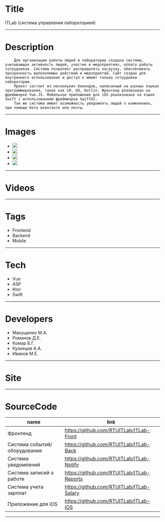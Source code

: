 # Title
ITLab (система управления лабораторией)

---

# Description

		Для организации работы людей в лаборатории создана система, учитывающая активность людей, участие в мероприятиях, оплату работы сотрудников. Система позволяет распределять нагрузку, обеспечивать прозрачность выполняемых действий и мероприятий. Сайт создан для внутреннего использования и доступ к имеют только сотрудники лаборатории.
		Проект состоит из нескольких бекендов, написанный на разных языках программирования, таких как C#, GO, Kotlin. Фронтенд реализован на фреймворке Vue.JS. Мобильное приложение для iOS реализовано на языке Swift с использованием фреймворка SwiftUI.
		Так же система имеет возможность уведомлять людей о изменениях, при помощи бота вконтакте или почты.
---

# Images
* ![](landing/1.png)
* ![](landing/2.png)
* ![](landing/ios_1.png)
* ![](landing/ios_2.png)
---

# Videos

---

# Tags
* Frontend
* Backend
* Mobile
---
# Tech
* Vue
* ASP
* Ktor
* Swift
---
# Developers
* Макущенко М.А.
* Романов Д.Е.
* Комар Б.Г.
* Кузнецов А.А.
* Иванов М.Е.
---
# Site
---
# SourceCode
| name                         | link                                      |
| ---------------------------- | ----------------------------------------- |
| Фронтенд                     | https://github.com/RTUITLab/ITLab-Front   |
| Система событий/оборудования | https://github.com/RTUITLab/ITLab-Back    |
| Система уведомлений          | https://github.com/RTUITLab/ITLab-Notify  |
| Система записей о работе     | https://github.com/RTUITLab/ITLab-Reports |
| Система учета зарплат        | https://github.com/RTUITLab/ITLab-Salary  |
| Приложение для iOS           | https://github.com/RTUITLab/ITLab-iOS     |

---
